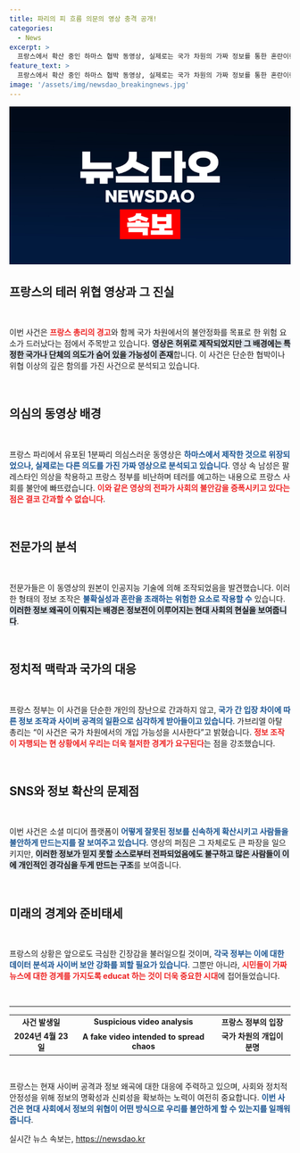 ```yaml
---
title: 파리의 피 흐름 의문의 영상 충격 공개!
categories:
  - News
excerpt: >
  프랑스에서 확산 중인 하마스 협박 동영상, 실제로는 국가 차원의 가짜 정보를 통한 혼란이란 분석이 나왔다. 프랑스 당국은 철저한 경계를 요구하며, 올림픽 기간 중 사이버 공격 가능성에 주목하고 있다.
feature_text: >
  프랑스에서 확산 중인 하마스 협박 동영상, 실제로는 국가 차원의 가짜 정보를 통한 혼란이란 분석이 나왔다. 프랑스 당국은 철저한 경계를 요구하며, 올림픽 기간 중 사이버 공격 가능성에 주목하고 있다.
image: '/assets/img/newsdao_breakingnews.jpg'
---
```


<p><img src="/assets/img/newsdao_breakingnews.jpg" alt="implanttips 속보" /></p>

<h2 data-ke-size="size26">프랑스의 테러 위협 영상과 그 진실</h2>

<p data-ke-size="size16">&nbsp;</p>

<p>이번 사건은 <b><span style="color: #ee2323;">프랑스 총리의 경고</span></b>와 함께 국가 차원에서의 불안정화를 목표로 한 위험 요소가 드러났다는 점에서 주목받고 있습니다. <b><span style="background-color: #21538527;">영상은 허위로 제작되었지만 그 배경에는 특정한 국가나 단체의 의도가 숨어 있을 가능성이 존재</span></b>합니다. 이 사건은 단순한 협박이나 위협 이상의 깊은 함의를 가진 사건으로 분석되고 있습니다.</p>

<p data-ke-size="size16">&nbsp;</p>

<h2 data-ke-size="size26">의심의 동영상 배경</h2>

<p data-ke-size="size16">&nbsp;</p>

<p>프랑스 파리에서 유포된 1분짜리 의심스러운 동영상은 <b><span style="color: #1a5490;">하마스에서 제작한 것으로 위장되었으나, 실제로는 다른 의도를 가진 가짜 영상으로 분석되고 있습니다</span></b>. 영상 속 남성은 팔레스타인 의상을 착용하고 프랑스 정부를 비난하며 테러를 예고하는 내용으로 프랑스 사회를 불안에 빠뜨렸습니다. <b><span style="color: #ee2323;">이와 같은 영상의 전파가 사회의 불안감을 증폭시키고 있다는 점은 결코 간과할 수 없습니다</span></b>.</p>

<p data-ke-size="size16">&nbsp;</p>

<h2 data-ke-size="size26">전문가의 분석</h2>

<p data-ke-size="size16">&nbsp;</p>

<p>전문가들은 이 동영상의 원본이 인공지능 기술에 의해 조작되었음을 발견했습니다. 이러한 형태의 정보 조작은 <b><span style="color: #1a5490;">불확실성과 혼란을 초래하는 위험한 요소로 작용할 수</span></b> 있습니다. <b><span style="background-color: #21538527;">이러한 정보 왜곡이 이뤄지는 배경은 정보전이 이루어지는 현대 사회의 현실을 보여줍니다</span></b>.</p>

<p data-ke-size="size16">&nbsp;</p>

<h2 data-ke-size="size26">정치적 맥락과 국가의 대응</h2>

<p data-ke-size="size16">&nbsp;</p>

<p>프랑스 정부는 이 사건을 단순한 개인의 장난으로 간과하지 않고, <b><span style="color: #1a5490;">국가 간 입장 차이에 따른 정보 조작과 사이버 공격의 일환으로 심각하게 받아들이고 있습니다</span></b>. 가브리엘 아탈 총리는 “이 사건은 국가 차원에서의 개입 가능성을 시사한다”고 밝혔습니다. <b><span style="color: #ee2323;">정보 조작이 자행되는 현 상황에서 우리는 더욱 철저한 경계가 요구된다</span></b>는 점을 강조했습니다.</p>

<p data-ke-size="size16">&nbsp;</p>

<h2 data-ke-size="size26">SNS와 정보 확산의 문제점</h2>

<p data-ke-size="size16">&nbsp;</p>

<p>이번 사건은 소셜 미디어 플랫폼이 <b><span style="color: #1a5490;">어떻게 잘못된 정보를 신속하게 확산시키고 사람들을 불안하게 만드는지를 잘 보여주고 있습니다</span></b>. 영상의 퍼짐은 그 자체로도 큰 파장을 일으키지만, <b><span style="background-color: #21538527;">이러한 정보가 믿지 못할 소스로부터 전파되었음에도 불구하고 많은 사람들이 이에 개인적인 경각심을 두게 만드는 구조</span></b>를 보여줍니다. </p>

<p data-ke-size="size16">&nbsp;</p>

<h2 data-ke-size="size26">미래의 경계와 준비태세</h2>

<p data-ke-size="size16">&nbsp;</p>

<p>프랑스의 상황은 앞으로도 극심한 긴장감을 불러일으킬 것이며, <b><span style="color: #1a5490;">각국 정부는 이에 대한 데이터 분석과 사이버 보안 강화를 꾀할 필요가 있습니다</span></b>. 그뿐만 아니라, <b><span style="color: #ee2323;">시민들이 가짜 뉴스에 대한 경계를 가지도록 educat 하는 것이 더욱 중요한 시대</span></b>에 접어들었습니다. </p>

<p data-ke-size="size16">&nbsp;</p>

<hr />

<table>
    <tbody>
        <tr>
            <td style="text-align: center; height: 17px;"><b>사건 발생일</b></td>
            <td style="text-align: center; height: 17px;"><b>Suspicious video analysis</b></td>
            <td style="text-align: center; height: 17px;"><b>프랑스 정부의 입장</b></td>
        </tr>
        <tr>
            <td style="text-align: center; height: 17px;"><b>2024년 4월 23일</b></td>
            <td style="text-align: center; height: 17px;"><b>A fake video intended to spread chaos</b></td>
            <td style="text-align: center; height: 17px;"><b>국가 차원의 개입이 분명</b></td>
        </tr>
    </tbody>
</table>

<p data-ke-size="size16">&nbsp;</p>

<p>프랑스는 현재 사이버 공격과 정보 왜곡에 대한 대응에 주력하고 있으며, 사회와 정치적 안정성을 위해 정보의 명확성과 신뢰성을 확보하는 노력이 여전히 중요합니다. <b><span style="color: #1a5490;">이번 사건은 현대 사회에서 정보의 위협이 어떤 방식으로 우리를 불안하게 할 수 있는지를 일깨워줍니다</span></b>.</p>
실시간 뉴스 속보는, <a href="https://newsdao.kr" rel="dofollow">https://newsdao.kr</a>


